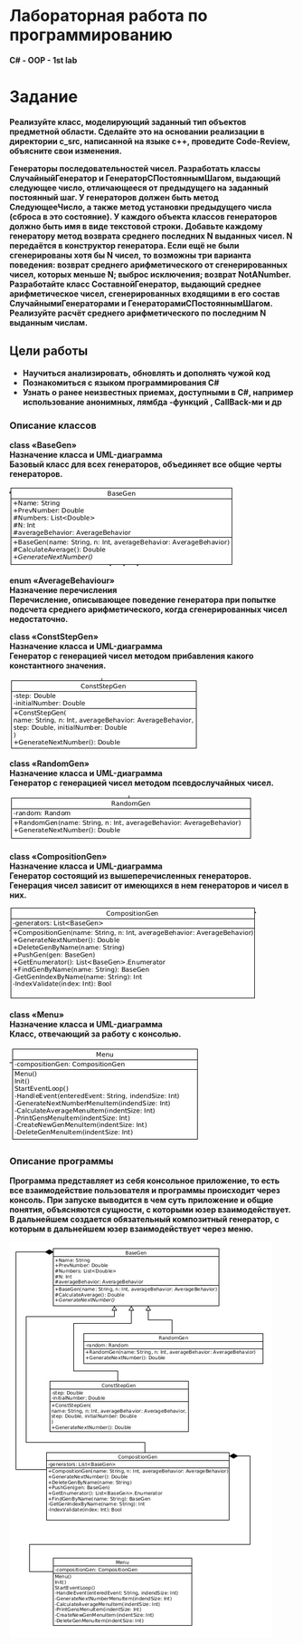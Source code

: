 # Лабораторная работа по программированию
<strong>C# - OOP - 1st lab<strong>

# Задание
Реализуйте класс, моделирующий заданный тип объектов предметной области. Сделайте это на основании реализации в директории c_src, написанной на языке c++, проведите Code-Review, объясните свои изменения. <br />

Генераторы последовательностей чисел. Разработать классы СлучайныйГенератор и ГенераторСПостояннымШагом, выдающий следующее число, отличающееся от предыдущего на заданный постоянный шаг. У генераторов должен быть метод СледующееЧисло, а также метод установки предыдущего числа (сброса в это состояние). У каждого объекта классов генераторов должно быть имя в виде текстовой строки. Добавьте каждому генератору метод возврата среднего последних N выданных чисел. N передаётся в конструктор генератора. Если ещё не были сгенерированы хотя бы N чисел, то возможны три варианта поведения: возврат среднего арифметического от сгенерированных чисел, которых меньше N; выброс исключения; возврат NotANumber.<br />
Разработайте класс СоставнойГенератор, выдающий среднее арифметическое чисел, сгенерированных входящими в его состав СлучайнымиГенераторами и ГенераторамиСПостояннымШагом. Реализуйте расчёт среднего арифметического по последним N выданным числам.<br />

## Цели работы

* Научиться анализировать, обновлять и дополнять чужой код
* Познакомиться с языком программирования C#
* Узнать о ранее неизвестных приемах, доступными в C#, например использование анонимных, лямбда -функций , CallBack-ми и др

### Описание классов

class «BaseGen»<br />
Назначение класса и UML-диаграмма <br />
Базовый класс для всех генераторов, объединяет все общие черты генераторов.<br />

![LAB1](UML-diagrams/BaseGen.jpg)


enum «AverageBehaviour» <br />
Назначение перечисления <br />
Перечисление, описывающее поведение генератора при попытке подсчета среднего арифметического, когда сгенерированных чисел недостаточно. <br />


class «ConstStepGen» <br />
Назначение класса и UML-диаграмма  <br />
Генератор с  генерацией чисел методом прибавления какого константного значения. <br />

![LAB1](UML-diagrams/ConstStepGen.jpg)


class «RandomGen» <br />
Назначение класса и UML-диаграмма <br />
Генератор с  генерацией чисел методом псевдослучайных чисел. <br />

![LAB1](UML-diagrams/RandomGen.jpg)


class «CompositionGen» <br />
Назначение класса и UML-диаграмма <br />
Генератор состоящий из вышеперечисленных генераторов. Генерация чисел зависит от имеющихся в нем генераторов и чисел в них. <br />

![LAB1](UML-diagrams/CompositionGen.jpg)

class «Menu» <br />
Назначение класса и UML-диаграмма <br />
Класс, отвечающий за работу с консолью. <br />

![LAB1](UML-diagrams/Menu.jpg)


### Описание программы
Программа представляет из себя консольное приложение, то есть все взаимодействие пользователя и программы происходит через консоль. При запуске выводится в чем суть приложение и общие понятия, объясняются сущности, с которыми юзер взаимодействует. В дальнейшем создается обязательный композитный генератор, с которым в дальнейшем юзер взаимодействует через меню. 	

![LAB1](UML-diagrams/Program.jpg)